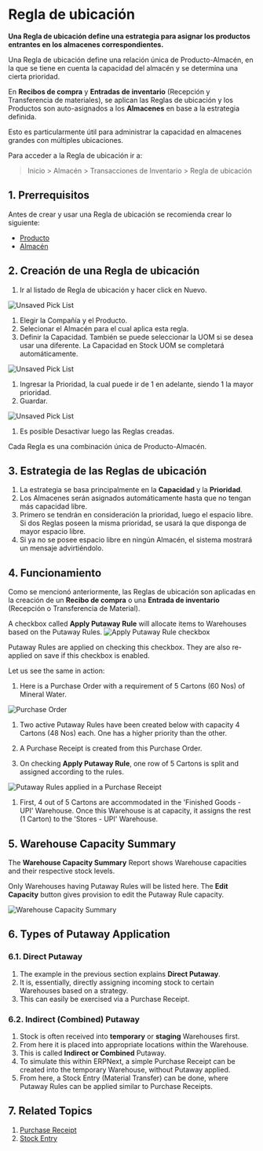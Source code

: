 # Regla de ubicación

**Una Regla de ubicación define una estrategia para asignar los productos entrantes en los almacenes correspondientes.**

Una Regla de ubicación define una relación única de Producto-Almacén, en la que se tiene en cuenta la capacidad del almacén y se determina una cierta prioridad.

En **Recibos de compra** y **Entradas de inventario** (Recepción y Transferencia de materiales), se aplican las Reglas de ubicación y los Productos son auto-asignados a los **Almacenes** en base a la estrategia definida.

Esto es particularmente útil para administrar la capacidad en almacenes grandes con múltiples ubicaciones.

Para acceder a la Regla de ubicación ir a:

> Inicio > Almacén > Transacciones de Inventario > Regla de ubicación

## 1. Prerrequisitos

Antes de crear y usar una Regla de ubicación se recomienda crear lo siguiente:

- [Producto](/docs/user/manual/es/stock/item)
- [Almacén](/docs/user/manual/es/stock/warehouse)

## 2. Creación de una Regla de ubicación

1. Ir al listado de Regla de ubicación y hacer click en Nuevo.
 <img class='screenshot' alt='Unsaved Pick List' src='{{docs_base_url}}/assets/img/stock/unsaved-putaway-rule.png'>

1. Elegir la Compañía y el Producto.
1. Selecionar el Almacén para el cual aplica esta regla.
1. Definir la Capacidad. También se puede seleccionar la UOM si se desea usar una diferente. La Capacidad en Stock UOM se completará automáticamente.
 <img class='screenshot' alt='Unsaved Pick List' src='{{docs_base_url}}/assets/img/stock/multi-uom-putaway-rule.png'>

1. Ingresar la Prioridad, la cual puede ir de 1 en adelante, siendo 1 la mayor prioridad.
1. Guardar.
 <img class='screenshot' alt='Unsaved Pick List' src='{{docs_base_url}}/assets/img/stock/saved-putaway-rule.png'>

1. Es posible Desactivar luego las Reglas creadas.

Cada Regla es una combinación única de Producto-Almacén.

## 3. Estrategia de las Reglas de ubicación

1. La estrategia se basa principalmente en la **Capacidad** y la **Prioridad**.
1. Los Almacenes serán asignados automáticamente hasta que no tengan más capacidad libre.
1. Primero se tendrán en consideración la prioridad, luego el espacio libre. Si dos Reglas poseen la misma prioridad, se usará la que disponga de mayor espacio libre.
1. Si ya no se posee espacio libre en ningún Almacén, el sistema mostrará un mensaje advirtiéndolo.


## 4. Funcionamiento

Como se mencionó anteriormente, las Reglas de ubicación son aplicadas en la creación de un **Recibo de compra** o una **Entrada de inventario** (Recepción o Transferencia de Material).

A checkbox called **Apply Putaway Rule** will allocate items to Warehouses based on the Putaway Rules.
 <img class='screenshot' alt='Apply Putaway Rule checkbox' src='{{docs_base_url}}/assets/img/stock/apply-putaway-rule.png'>

Putaway Rules are applied on checking this checkbox. They are also re-applied on save if this checkbox is enabled.

Let us see the same in action:

1. Here is a Purchase Order with a requirement of 5 Cartons (60 Nos) of Mineral Water.
 <img class='screenshot' alt='Purchase Order' src='{{docs_base_url}}/assets/img/stock/po-putaway-demo.png'>

1. Two active Putaway Rules have been created below with capacity 4 Cartons (48 Nos) each. One has a higher priority than the other.

1. A Purchase Receipt is created from this Purchase Order.

1. On checking **Apply Putaway Rule**, one row of 5 Cartons is split and assigned according to the rules.
 <img class='screenshot' alt='Putaway Rules applied in a Purchase Receipt' src='{{docs_base_url}}/assets/img/stock/pr-putaway-apply.gif'>

1. First, 4 out of 5 Cartons are accommodated in the 'Finished Goods - UPI' Warehouse. Once this Warehouse is at capacity, it assigns the rest (1 Carton) to the 'Stores - UPI' Warehouse.

## 5. Warehouse Capacity Summary

The **Warehouse Capacity Summary** Report shows Warehouse capacities and their respective stock levels.

Only Warehouses having Putaway Rules will be listed here. The **Edit Capacity** button gives provision to edit the Putaway Rule capacity.

 <img class='screenshot' alt='Warehouse Capacity Summary' src='{{docs_base_url}}/assets/img/stock/warehouse-capacity-summary.png'>


## 6. Types of Putaway Application

### 6.1. Direct Putaway

1. The example in the previous section explains **Direct Putaway**.
1. It is, essentially, directly assigning incoming stock to certain Warehouses based on a strategy.
1. This can easily be exercised via a Purchase Receipt.

### 6.2. Indirect (Combined) Putaway

1. Stock is often received into **temporary** or **staging** Warehouses first.
1. From here it is placed into appropriate locations within the Warehouse.
1. This is called **Indirect or Combined** Putaway.
1. To simulate this within ERPNext, a simple Purchase Receipt can be created into the temporary Warehouse, without Putaway applied.
1. From here, a Stock Entry (Material Transfer) can be done, where Putaway Rules can be applied similar to Purchase Receipts.

## 7. Related Topics

1. [Purchase Receipt](/docs/user/manual/en/stock/purchase-receipt)
1. [Stock Entry](/docs/user/manual/en/stock/stock-entry)
